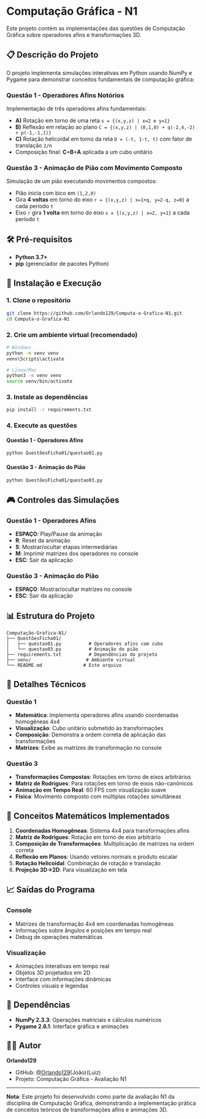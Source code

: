 # Computação Gráfica - N1

Este projeto contém as implementações das questões de Computação Gráfica sobre operadores afins e transformações 3D.

## 📋 Descrição do Projeto

O projeto implementa simulações interativas em Python usando NumPy e Pygame para demonstrar conceitos fundamentais de computação gráfica:

### Questão 1 - Operadores Afins Notórios
Implementação de três operadores afins fundamentais:
- **A)** Rotação em torno de uma reta `s = {(x,y,z) | x=2 e y=1}`
- **B)** Reflexão em relação ao plano `C = {(x,y,z) | (0,1,0) + q(-2,4,-2) + p(-1,-1,1)}`
- **C)** Rotação helicoidal em torno da reta `D = (-t, 1-t, t)` com fator de translação `2/π`
- Composição final: **C∘B∘A** aplicada a um cubo unitário

### Questão 3 - Animação de Pião com Movimento Composto
Simulação de um pião executando movimentos compostos:
- Pião inicia com bico em `(1,2,0)`
- Gira **4 voltas** em torno do eixo `r = {(x,y,z) | x=1+q, y=2-q, z=0}` a cada período `t`
- Eixo `r` gira **1 volta** em torno do eixo `s = {(x,y,z) | x=2, y=1}` a cada período `t`

## 🛠️ Pré-requisitos

- **Python 3.7+**
- **pip** (gerenciador de pacotes Python)

## 🚀 Instalação e Execução

### 1. Clone o repositório
```bash
git clone https://github.com/Orlando129/Computa-o-Grafica-N1.git
cd Computa-o-Grafica-N1
```

### 2. Crie um ambiente virtual (recomendado)
```bash
# Windows
python -m venv venv
venv\Scripts\activate

# Linux/Mac
python3 -m venv venv
source venv/bin/activate
```

### 3. Instale as dependências
```bash
pip install -r requirements.txt
```

### 4. Execute as questões

#### Questão 1 - Operadores Afins
```bash
python QuestõesFicha01/questao01.py
```

#### Questão 3 - Animação do Pião
```bash
python QuestõesFicha01/questao03.py
```

## 🎮 Controles das Simulações

### Questão 1 - Operadores Afins
- **ESPAÇO**: Play/Pause da animação
- **R**: Reset da animação
- **S**: Mostrar/ocultar etapas intermediárias
- **M**: Imprimir matrizes dos operadores no console
- **ESC**: Sair da aplicação

### Questão 3 - Animação do Pião
- **ESPAÇO**: Mostrar/ocultar matrizes no console
- **ESC**: Sair da aplicação

## 📊 Estrutura do Projeto

```
Computação-Grafica-N1/
├── QuestõesFicha01/
│   ├── questao01.py          # Operadores afins com cubo
│   └── questao03.py          # Animação do pião
├── requirements.txt          # Dependências do projeto
├── venv/                    # Ambiente virtual
└── README.md               # Este arquivo
```

## 🔬 Detalhes Técnicos

### Questão 1
- **Matemática**: Implementa operadores afins usando coordenadas homogêneas 4x4
- **Visualização**: Cubo unitário submetido às transformações
- **Composição**: Demonstra a ordem correta de aplicação das transformações
- **Matrizes**: Exibe as matrizes de transformação no console

### Questão 3
- **Transformações Compostas**: Rotações em torno de eixos arbitrários
- **Matriz de Rodrigues**: Para rotações em torno de eixos não-canônicos
- **Animação em Tempo Real**: 60 FPS com visualização suave
- **Física**: Movimento composto com múltiplas rotações simultâneas

## 🧮 Conceitos Matemáticos Implementados

1. **Coordenadas Homogêneas**: Sistema 4x4 para transformações afins
2. **Matriz de Rodrigues**: Rotação em torno de eixo arbitrário
3. **Composição de Transformações**: Multiplicação de matrizes na ordem correta
4. **Reflexão em Planos**: Usando vetores normais e produto escalar
5. **Rotação Helicoidal**: Combinação de rotação e translação
6. **Projeção 3D→2D**: Para visualização em tela

## 📈 Saídas do Programa

### Console
- Matrizes de transformação 4x4 em coordenadas homogêneas
- Informações sobre ângulos e posições em tempo real
- Debug de operações matemáticas

### Visualização
- Animações interativas em tempo real
- Objetos 3D projetados em 2D
- Interface com informações dinâmicas
- Controles visuais e legendas

## 🔧 Dependências

- **NumPy 2.3.3**: Operações matriciais e cálculos numéricos
- **Pygame 2.6.1**: Interface gráfica e animações

## 👨‍💻 Autor

**Orlando129**
- GitHub: [@Orlando129](https://github.com/Orlando129)(João)(Luiz)
- Projeto: Computação Gráfica - Avaliação N1

---

**Nota**: Este projeto foi desenvolvido como parte da avaliação N1 da disciplina de Computação Gráfica, demonstrando a implementação prática de conceitos teóricos de transformações afins e animações 3D.